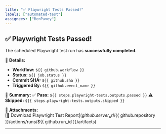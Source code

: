 ```yaml
---
title: "✅ Playwright Tests Passed!"
labels: ["automated-test"]
assignees: ["BenPavey"]
---
```


## ✅ Playwright Tests Passed!

The scheduled Playwright test run has **successfully completed**.

📌 **Details:**
- **Workflow:** `${{ github.workflow }}`
- **Status:** `${{ job.status }}`
- **Commit SHA:** `${{ github.sha }}`
- **Triggered By:** `${{ github.event_name }}`

📝 **Summary:**
✅ **Pass:** `${{ steps.playwright-tests.outputs.passed }}`
⚠️ **Skipped:** `${{ steps.playwright-tests.outputs.skipped }}`

📎 **Attachments:**  
[📄 Download Playwright Test Report](${{ github.server_url }}/${{ github.repository }}/actions/runs/${{ github.run_id }}/artifacts)

---
